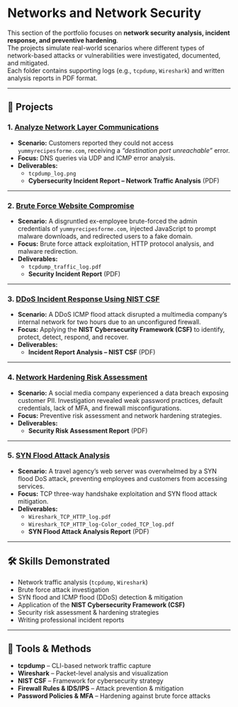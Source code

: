 # Networks and Network Security

This section of the portfolio focuses on **network security analysis, incident response, and preventive hardening**.  
The projects simulate real-world scenarios where different types of network-based attacks or vulnerabilities were investigated, documented, and mitigated.  
Each folder contains supporting logs (e.g., `tcpdump`, `Wireshark`) and written analysis reports in PDF format.

---

## 📂 Projects

### 1. [Analyze Network Layer Communications](./AnalyzeNetworkLayerCommunications)
- **Scenario:** Customers reported they could not access `yummyrecipesforme.com`, receiving a *“destination port unreachable”* error.  
- **Focus:** DNS queries via UDP and ICMP error analysis.  
- **Deliverables:**  
  - `tcpdump_log.png`  
  - **Cybersecurity Incident Report – Network Traffic Analysis** (PDF)

---

### 2. [Brute Force Website Compromise](./BruteForce_Website_Compromise)
- **Scenario:** A disgruntled ex-employee brute-forced the admin credentials of `yummyrecipesforme.com`, injected JavaScript to prompt malware downloads, and redirected users to a fake domain.  
- **Focus:** Brute force attack exploitation, HTTP protocol analysis, and malware redirection.  
- **Deliverables:**  
  - `tcpdump_traffic_log.pdf`  
  - **Security Incident Report** (PDF)

---

### 3. [DDoS Incident Response Using NIST CSF](./DDoS_Incident_Response_NIST_CSF)
- **Scenario:** A DDoS ICMP flood attack disrupted a multimedia company’s internal network for two hours due to an unconfigured firewall.  
- **Focus:** Applying the **NIST Cybersecurity Framework (CSF)** to identify, protect, detect, respond, and recover.  
- **Deliverables:**  
  - **Incident Report Analysis – NIST CSF** (PDF)

---

### 4. [Network Hardening Risk Assessment](./Network_Hardening_Risk_Assessment)
- **Scenario:** A social media company experienced a data breach exposing customer PII. Investigation revealed weak password practices, default credentials, lack of MFA, and firewall misconfigurations.  
- **Focus:** Preventive risk assessment and network hardening strategies.  
- **Deliverables:**  
  - **Security Risk Assessment Report** (PDF)

---

### 5. [SYN Flood Attack Analysis](./SYN_flood_attak_analysis)
- **Scenario:** A travel agency’s web server was overwhelmed by a SYN flood DoS attack, preventing employees and customers from accessing services.  
- **Focus:** TCP three-way handshake exploitation and SYN flood attack mitigation.  
- **Deliverables:**  
  - `Wireshark_TCP_HTTP_log.pdf`  
  - `Wireshark_TCP_HTTP_log-Color_coded_TCP_log.pdf`  
  - **SYN Flood Attack Analysis Report** (PDF)

---

## 🛠 Skills Demonstrated
- Network traffic analysis (`tcpdump`, `Wireshark`)  
- Brute force attack investigation  
- SYN flood and ICMP flood (DDoS) detection & mitigation  
- Application of the **NIST Cybersecurity Framework (CSF)**  
- Security risk assessment & hardening strategies  
- Writing professional incident reports  

---

## 🔑 Tools & Methods
- **tcpdump** – CLI-based network traffic capture  
- **Wireshark** – Packet-level analysis and visualization  
- **NIST CSF** – Framework for cybersecurity strategy  
- **Firewall Rules & IDS/IPS** – Attack prevention & mitigation  
- **Password Policies & MFA** – Hardening against brute force attacks  
